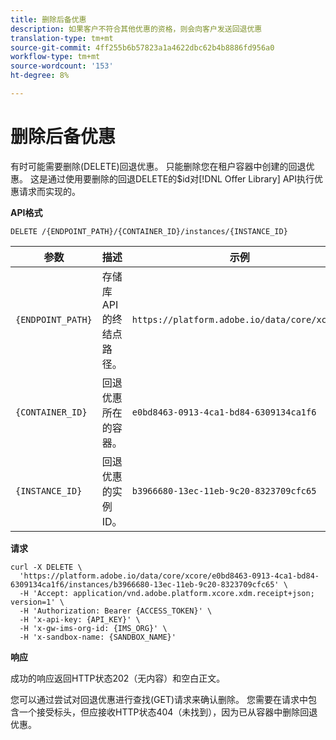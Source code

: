 ```yaml
---
title: 删除后备优惠
description: 如果客户不符合其他优惠的资格，则会向客户发送回退优惠
translation-type: tm+mt
source-git-commit: 4ff255b6b57823a1a4622dbc62b4b8886fd956a0
workflow-type: tm+mt
source-wordcount: '153'
ht-degree: 8%

---
```


# 删除后备优惠

有时可能需要删除(DELETE)回退优惠。 只能删除您在租户容器中创建的回退优惠。 这是通过使用要删除的回退DELETE的$id对[!DNL Offer Library] API执行优惠请求而实现的。

**API格式**

```http
DELETE /{ENDPOINT_PATH}/{CONTAINER_ID}/instances/{INSTANCE_ID}
```

| 参数 | 描述 | 示例 |
| --------- | ----------- | ------- |
| `{ENDPOINT_PATH}` | 存储库API的终结点路径。 | `https://platform.adobe.io/data/core/xcore/` |
| `{CONTAINER_ID}` | 回退优惠所在的容器。 | `e0bd8463-0913-4ca1-bd84-6309134ca1f6` |
| `{INSTANCE_ID}` | 回退优惠的实例ID。 | `b3966680-13ec-11eb-9c20-8323709cfc65` |

**请求**

```shell
curl -X DELETE \
  'https://platform.adobe.io/data/core/xcore/e0bd8463-0913-4ca1-bd84-6309134ca1f6/instances/b3966680-13ec-11eb-9c20-8323709cfc65' \
  -H 'Accept: application/vnd.adobe.platform.xcore.xdm.receipt+json; version=1' \
  -H 'Authorization: Bearer {ACCESS_TOKEN}' \
  -H 'x-api-key: {API_KEY}' \
  -H 'x-gw-ims-org-id: {IMS_ORG}' \
  -H 'x-sandbox-name: {SANDBOX_NAME}'
```

**响应**

成功的响应返回HTTP状态202（无内容）和空白正文。

您可以通过尝试对回退优惠进行查找(GET)请求来确认删除。 您需要在请求中包含一个接受标头，但应接收HTTP状态404（未找到），因为已从容器中删除回退优惠。
